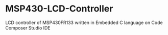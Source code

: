 # MSP430-LCD-Controller
LCD controller of MSP430FR133 written in Embedded C language on Code Composer Studio IDE



